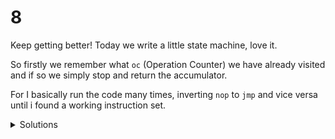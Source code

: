 # 8

Keep getting better! Today we write a little state machine, love it.

So firstly we remember what `oc` (Operation Counter) we have already visited and if so we simply stop and return the accumulator.

For I basically run the code many times, inverting `nop` to `jmp` and vice versa until i found a working instruction set.

<details>
  <summary>Solutions</summary>
  <ol>
    <li>1087</li>
    <li>780</li>
  </ol>
</details>
